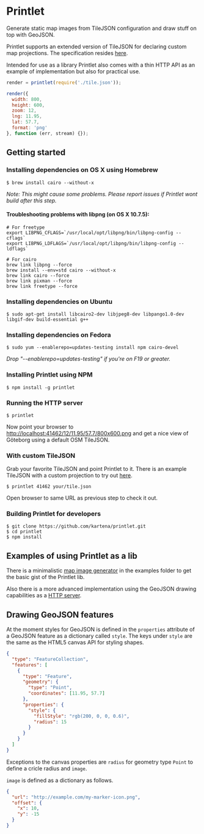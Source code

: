 # Printlet

Generate static map images from TileJSON configuration and draw stuff on top 
with GeoJSON.

Printlet supports an extended version of TileJSON for declaring custom map
projections. The specification resides
[here](https://github.com/perliedman/TileJSON/blob/master/2.0.0/README.md).

Intended for use as a library Printlet also comes with a thin HTTP API as an
example of implementation but also for practical use.

```javascript
render = printlet(require('./tile.json'));

render({
  width: 800,
  height: 600,
  zoom: 12,
  lng: 11.95,
  lat: 57.7,
  format: 'png'
}, function (err, stream) {});
```

## Getting started

### Installing dependencies on OS X using Homebrew

```
$ brew install cairo --without-x
```

*Note: This might cause some problems. Please report issues if Printlet wont
build after this step.*

#### Troubleshooting problems with libpng (on OS X 10.7.5):
```
# For freetype 
export LIBPNG_CFLAGS=`/usr/local/opt/libpng/bin/libpng-config --cflags`
export LIBPNG_LDFLAGS=`/usr/local/opt/libpng/bin/libpng-config --ldflags`

# For cairo
brew link libpng --force
brew install --env=std cairo --without-x
brew link cairo --force
brew link pixman --force
brew link freetype --force
```


### Installing dependencies on Ubuntu

```
$ sudo apt-get install libcairo2-dev libjpeg8-dev libpango1.0-dev libgif-dev build-essential g++
```

### Installing dependencies on Fedora

```
$ sudo yum --enablerepo=updates-testing install npm cairo-devel
```
*Drop "--enablerepo=updates-testing" if you're on F19 or greater.*

### Installing Printlet using NPM

```
$ npm install -g printlet
```

### Running the HTTP server

```
$ printlet
```

Now point your browser to
[http://localhost:41462/12/11.95/57.7/800x600.png](http://localhost:41462/12/11.95/57.7/800x600.png)
and get a nice view of Göteborg using a default OSM TileJSON.

### With custom TileJSON

Grab your favorite TileJSON and point Printlet to it. There is an example
TileJSON with a custom projection to try out
[here](https://github.com/kartena/printlet/blob/master/examples/lmv.json).

```
$ printlet 41462 your/tile.json
```

Open browser to same URL as previous step to check it out.

### Building Printlet for developers

```
$ git clone https://github.com/kartena/printlet.git
$ cd printlet
$ npm install
```

## Examples of using Printlet as a lib

There is a minimalistic [map image
generator](https://github.com/kartena/printlet/blob/master/examples/static.js)
in the examples folder to get the basic gist of the Printlet lib.

Also there is a more advanced implementation using the GeoJSON drawing
capabilities as a [HTTP
server](https://github.com/kartena/printlet/blob/master/examples/server.js).

## Drawing GeoJSON features

At the moment styles for GeoJSON is defined in the ```properties``` attribute of
a GeoJSON feature as a dictionary called ```style```. The keys under ```style```
are the same as the HTML5 canvas API for styling shapes.

```json
{
  "type": "FeatureCollection",
  "features": [
    {
      "type": "Feature",
      "geometry": {
        "type": "Point",
        "coordinates": [11.95, 57.7]
      },
      "properties": {
        "style": {
          "fillStyle": "rgb(200, 0, 0, 0.6)",
          "radius": 15
        }
      }
    }
  ]
}
```

Exceptions to the canvas properties are ```radius``` for geometry type ```Point```
to define a cricle radius and ```image```.

```image``` is defined as a dictionary as follows.

```json
{
  "url": "http://example.com/my-marker-icon.png",
  "offset": {
    "x": 10,
    "y": -15
  }
}
```
